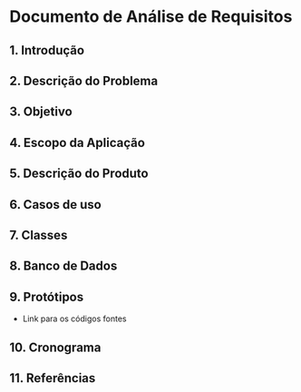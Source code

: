 # Documento de Análise de Requisitos

## 1. Introdução

## 2. Descrição do Problema

## 3. Objetivo

## 4. Escopo da Aplicação

## 5. Descrição do Produto

## 6. Casos de uso

## 7. Classes

## 8. Banco de Dados

## 9. Protótipos
* Link para os códigos fontes

## 10. Cronograma

## 11. Referências

